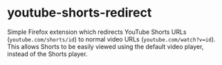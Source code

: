 # youtube-shorts-redirect

Simple Firefox extension which redirects YouTube Shorts URLs (`youtube.com/shorts/id`) to normal video URLs (`youtube.com/watch?v=id`). This allows Shorts to be easily viewed using the default video player, instead of the Shorts player.
